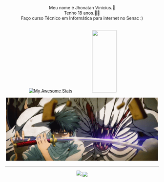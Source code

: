   <div align="center">
Meu nome é Jhonatan Vinicius.🙂 <br>
Tenho 18 anos.👍🏼<br>
Faço curso Técnico em Informática para internet no Senac  :)
  </div>
  <br>
<div align='center'> 

[![My Awesome Stats](https://awesome-github-stats.azurewebsites.net/user-stats/JhonatanDev132?cardType=octocat&theme=github-dark&preferLogin=false&Background=0D0D0D&Text=FFFFFF&Title=FFFFFF&Border=A6A6A6&Ring=F3FFDE)](https://git.io/awesome-stats-card)
<img width="40%" height="203px" src="https://github-readme-stats.vercel.app/api/top-langs/?username=JhonatanDev132&layout=compact&hide_border=false&border_color=A6A6A6&&title_color=FFFFFF&text_color=FFFFFF&bg_color=000000" />

<img  src="yuta-okkotsu-rika-orimoto.gif">

<hr />

<p align="center">
  <a href="https://skillicons.dev">
    <img src="https://skillicons.dev/icons?i=css,html,nextjs,js,jquery,nodejs,php,github,firebase,figma,react,tailwind" />
  </a>

  <img align="center" src="https://github-readme-activity-graph.vercel.app/graph?username=JhonatanDev132&point=9C55DF&area_color=C77DFF&color=00bfbf&custom_title=Jhonatan%Dev%132%Contribution%20Graph&line=5C0DA6&bg_color=0d1117&hide_border=true&area=true)" />
<!-- ![Ashutosh's github activity graph](https://github-readme-activity-graph.cyclic.app/graph?username=valeskamdev&point=9C55DF&area_color=C77DFF&color=00bfbf&custom_title=Valeska%20Marques%20Contribution%20Graph&line=5C0DA6&bg_color=161918&hide_border=true&area=true) -->
</p>
</div>

